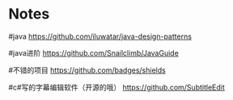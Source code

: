 # Notes
#java
  https://github.com/iluwatar/java-design-patterns
  
#java进阶
https://github.com/Snailclimb/JavaGuide

#不错的项目
https://github.com/badges/shields

#c#写的字幕编辑软件（开源的哦）
https://github.com/SubtitleEdit
